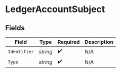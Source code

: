 # LedgerAccountSubject


## Fields

| Field              | Type               | Required           | Description        |
| ------------------ | ------------------ | ------------------ | ------------------ |
| `Identifier`       | *string*           | :heavy_check_mark: | N/A                |
| `Type`             | *string*           | :heavy_check_mark: | N/A                |